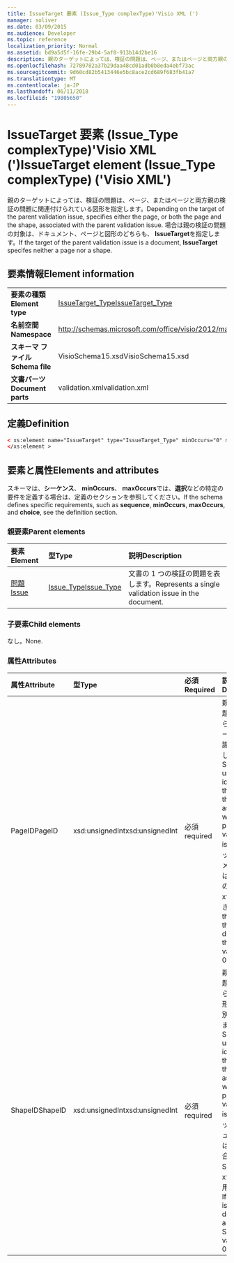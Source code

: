 ```yaml
---
title: IssueTarget 要素 (Issue_Type complexType)'Visio XML (')
manager: soliver
ms.date: 03/09/2015
ms.audience: Developer
ms.topic: reference
localization_priority: Normal
ms.assetid: bd9a5d5f-16fe-29b4-5af0-913b14d2be16
description: 親のターゲットによっては、検証の問題は、ページ、またはページと両方親の検証の問題に関連付けられている図形を指定します。 場合は親の検証の問題の対象は、ドキュメント、ページと図形のどちらも、IssueTarget を指定します。
ms.openlocfilehash: 72789782a37b29daa48cd01adb0b8eda4ebf73ac
ms.sourcegitcommit: 9d60cd82b5413446e5bc8ace2cd689f683fb41a7
ms.translationtype: MT
ms.contentlocale: ja-JP
ms.lasthandoff: 06/11/2018
ms.locfileid: "19805650"
---
```

# <a name="issuetarget-element-issuetype-complextype-visio-xml"></a><span data-ttu-id="564ef-104">IssueTarget 要素 (Issue_Type complexType)'Visio XML (')</span><span class="sxs-lookup"><span data-stu-id="564ef-104">IssueTarget element (Issue_Type complexType) ('Visio XML')</span></span>

<span data-ttu-id="564ef-105">親のターゲットによっては、検証の問題は、ページ、またはページと両方親の検証の問題に関連付けられている図形を指定します。</span><span class="sxs-lookup"><span data-stu-id="564ef-105">Depending on the target of the parent validation issue, specifies either the page, or both the page and the shape, associated with the parent validation issue.</span></span> <span data-ttu-id="564ef-106">場合は親の検証の問題の対象は、ドキュメント、ページと図形のどちらも、 **IssueTarget**を指定します。</span><span class="sxs-lookup"><span data-stu-id="564ef-106">If the target of the parent validation issue is a document, **IssueTarget** specifes neither a page nor a shape.</span></span> 
  
## <a name="element-information"></a><span data-ttu-id="564ef-107">要素情報</span><span class="sxs-lookup"><span data-stu-id="564ef-107">Element information</span></span>

|||
|:-----|:-----|
|<span data-ttu-id="564ef-108">**要素の種類**</span><span class="sxs-lookup"><span data-stu-id="564ef-108">**Element type**</span></span> <br/> |[<span data-ttu-id="564ef-109">IssueTarget_Type</span><span class="sxs-lookup"><span data-stu-id="564ef-109">IssueTarget_Type</span></span>](issuetarget_type-complextypevisio-xml.md) <br/> |
|<span data-ttu-id="564ef-110">**名前空間**</span><span class="sxs-lookup"><span data-stu-id="564ef-110">**Namespace**</span></span> <br/> |http://schemas.microsoft.com/office/visio/2012/main  <br/> |
|<span data-ttu-id="564ef-111">**スキーマ ファイル**</span><span class="sxs-lookup"><span data-stu-id="564ef-111">**Schema file**</span></span> <br/> |<span data-ttu-id="564ef-112">VisioSchema15.xsd</span><span class="sxs-lookup"><span data-stu-id="564ef-112">VisioSchema15.xsd</span></span>  <br/> |
|<span data-ttu-id="564ef-113">**文書パーツ**</span><span class="sxs-lookup"><span data-stu-id="564ef-113">**Document parts**</span></span> <br/> |<span data-ttu-id="564ef-114">validation.xml</span><span class="sxs-lookup"><span data-stu-id="564ef-114">validation.xml</span></span>  <br/> |
   
## <a name="definition"></a><span data-ttu-id="564ef-115">定義</span><span class="sxs-lookup"><span data-stu-id="564ef-115">Definition</span></span>

```XML
< xs:element name="IssueTarget" type="IssueTarget_Type" minOccurs="0" maxOccurs="1" >
</xs:element >
```

## <a name="elements-and-attributes"></a><span data-ttu-id="564ef-116">要素と属性</span><span class="sxs-lookup"><span data-stu-id="564ef-116">Elements and attributes</span></span>

<span data-ttu-id="564ef-117">スキーマは、**シーケンス**、 **minOccurs**、 **maxOccurs**では、**選択**などの特定の要件を定義する場合は、定義のセクションを参照してください。</span><span class="sxs-lookup"><span data-stu-id="564ef-117">If the schema defines specific requirements, such as **sequence**, **minOccurs**, **maxOccurs**, and **choice**, see the definition section.</span></span> 
  
### <a name="parent-elements"></a><span data-ttu-id="564ef-118">親要素</span><span class="sxs-lookup"><span data-stu-id="564ef-118">Parent elements</span></span>

|<span data-ttu-id="564ef-119">**要素**</span><span class="sxs-lookup"><span data-stu-id="564ef-119">**Element**</span></span>|<span data-ttu-id="564ef-120">**型**</span><span class="sxs-lookup"><span data-stu-id="564ef-120">**Type**</span></span>|<span data-ttu-id="564ef-121">**説明**</span><span class="sxs-lookup"><span data-stu-id="564ef-121">**Description**</span></span>|
|:-----|:-----|:-----|
|[<span data-ttu-id="564ef-122">問題</span><span class="sxs-lookup"><span data-stu-id="564ef-122">Issue</span></span>](issue-element-issues_type-complextypevisio-xml.md) <br/> |[<span data-ttu-id="564ef-123">Issue_Type</span><span class="sxs-lookup"><span data-stu-id="564ef-123">Issue_Type</span></span>](issue_type-complextypevisio-xml.md) <br/> |<span data-ttu-id="564ef-124">文書の 1 つの検証の問題を表します。</span><span class="sxs-lookup"><span data-stu-id="564ef-124">Represents a single validation issue in the document.</span></span>  <br/> |
   
### <a name="child-elements"></a><span data-ttu-id="564ef-125">子要素</span><span class="sxs-lookup"><span data-stu-id="564ef-125">Child elements</span></span>

<span data-ttu-id="564ef-126">なし。</span><span class="sxs-lookup"><span data-stu-id="564ef-126">None.</span></span>
  
### <a name="attributes"></a><span data-ttu-id="564ef-127">属性</span><span class="sxs-lookup"><span data-stu-id="564ef-127">Attributes</span></span>

|<span data-ttu-id="564ef-128">**属性**</span><span class="sxs-lookup"><span data-stu-id="564ef-128">**Attribute**</span></span>|<span data-ttu-id="564ef-129">**型**</span><span class="sxs-lookup"><span data-stu-id="564ef-129">**Type**</span></span>|<span data-ttu-id="564ef-130">**必須**</span><span class="sxs-lookup"><span data-stu-id="564ef-130">**Required**</span></span>|<span data-ttu-id="564ef-131">**説明**</span><span class="sxs-lookup"><span data-stu-id="564ef-131">**Description**</span></span>|<span data-ttu-id="564ef-132">**使用可能な値**</span><span class="sxs-lookup"><span data-stu-id="564ef-132">**Possible values**</span></span>|
|:-----|:-----|:-----|:-----|:-----|
|<span data-ttu-id="564ef-133">PageID</span><span class="sxs-lookup"><span data-stu-id="564ef-133">PageID</span></span>  <br/> |<span data-ttu-id="564ef-134">xsd:unsignedInt</span><span class="sxs-lookup"><span data-stu-id="564ef-134">xsd:unsignedInt</span></span>  <br/> |<span data-ttu-id="564ef-135">必須</span><span class="sxs-lookup"><span data-stu-id="564ef-135">required</span></span>  <br/> |<span data-ttu-id="564ef-136">親の検証の問題に関連付けられているページの一意の識別子を指定します。</span><span class="sxs-lookup"><span data-stu-id="564ef-136">Specifies the unique identifier of the page that is associated with the parent validation issue.</span></span> <span data-ttu-id="564ef-137">ターゲットがドキュメントの場合は、PageID の値は 0 xffffffff にできます。</span><span class="sxs-lookup"><span data-stu-id="564ef-137">If the target is the document, the PageID value can be 0xFFFFFFFF.</span></span>  <br/> |<span data-ttu-id="564ef-138">Xsd:unsignedInt の値を入力します。</span><span class="sxs-lookup"><span data-stu-id="564ef-138">Values of the xsd:unsignedInt type.</span></span>  <br/> |
|<span data-ttu-id="564ef-139">ShapeID</span><span class="sxs-lookup"><span data-stu-id="564ef-139">ShapeID</span></span>  <br/> |<span data-ttu-id="564ef-140">xsd:unsignedInt</span><span class="sxs-lookup"><span data-stu-id="564ef-140">xsd:unsignedInt</span></span>  <br/> |<span data-ttu-id="564ef-141">必須</span><span class="sxs-lookup"><span data-stu-id="564ef-141">required</span></span>  <br/> |<span data-ttu-id="564ef-142">親の検証の問題に関連付けられている図形の一意の識別子を指定します。</span><span class="sxs-lookup"><span data-stu-id="564ef-142">Specifies the unique identifier of the shape that is associated with the parent validation issue.</span></span> <span data-ttu-id="564ef-143">ターゲットが、ドキュメントまたはページの場合は、ShapeID 値 0 xffffffff を使用できます。</span><span class="sxs-lookup"><span data-stu-id="564ef-143">If the target is the document or a page, the ShapeID value can be 0xFFFFFFFF.</span></span>  <br/> |<span data-ttu-id="564ef-144">Xsd:unsignedInt の値を入力します。</span><span class="sxs-lookup"><span data-stu-id="564ef-144">Values of the xsd:unsignedInt type.</span></span>  <br/> |
   

